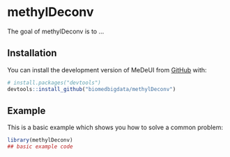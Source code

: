 
<!-- README.md is generated from README.Rmd. Please edit that file -->

# methylDeconv

<!-- badges: start -->
<!-- badges: end -->

The goal of methylDeconv is to …

## Installation

You can install the development version of MeDeUI from
[GitHub](https://github.com/) with:

``` r
# install.packages("devtools")
devtools::install_github("biomedbigdata/methylDeconv")
```

## Example

This is a basic example which shows you how to solve a common problem:

``` r
library(methylDeconv)
## basic example code
```
